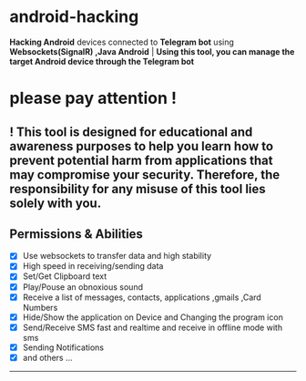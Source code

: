 # android-hacking
**Hacking Android** devices connected to **Telegram bot** using **Websockets(SignalR) ,Java Android** | **Using this tool, you can manage the target Android device through the Telegram bot**

# please pay attention !
! This tool is designed for educational and awareness purposes to help you learn how to prevent potential harm from applications that may compromise your security. **Therefore, the responsibility for any misuse of this tool lies solely with you.**
---
## Permissions & Abilities
- [x] Use websockets to transfer data and high stability
- [x] High speed in receiving/sending data
- [x] Set/Get Clipboard text
- [x] Play/Pouse an obnoxious sound
- [x] Receive a list of messages, contacts, applications ,gmails ,Card Numbers
- [x] Hide/Show the application on Device and Changing the program icon
- [x] Send/Receive SMS fast and realtime and receive in offline mode with sms
- [x] Sending Notifications
- [x] and others ...
---
